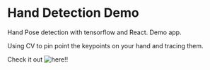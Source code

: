 # Hand Detection Demo
Hand Pose detection with tensorflow and React.
Demo app.

Using CV to pin point the keypoints on your hand and tracing them.

Check it out ![here!!](!https://hand-detect-demo.herokuapp.com/)
